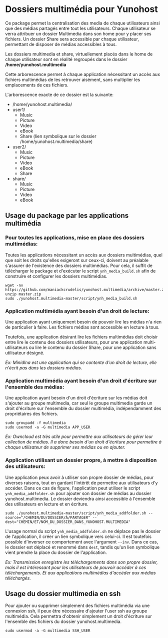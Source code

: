# Dossiers multimédia pour Yunohost

Ce package permet la centralisation des media de chaque utilisateurs ainsi que des médias partagés entre tout les utilisateurs.
Chaque utilisateur se verra attribuer un dossier Multimedia dans son home pour y placer ses fichiers.
Un dossier Share sera accessible par chaque utilisateur, permettant de disposer de médias accessibles à tous.

Les dossiers multimedia et share, virtuellement placés dans le home de chaque utilisateur sont en réalité regroupés dans le dossier **/home/yunohost.multimedia**

Cette arborescence permet à chaque application nécessitant un accès aux fichiers multimédias de les retrouver aisément, sans multiplier les emplacements de ces fichiers.

L'arborescence exacte de ce dossier est la suivante:

* /home/yunohost.multimedia/
 * user1/
    *  Music
    * Picture
    * Video
    * eBook
    * Share (lien symbolique sur le dossier /home/yunohost.multimedia/share)
 * user2/
    * Music
    * Picture
    * Video
    * eBook
    * Share
 * share/
    * Music
    * Picture
    * Video
    * eBook

## Usage du package par les applications multimédia

### Pour toutes les applications, mise en place des dossiers multimédias:
Toutes les applications nécessitant un accès aux dossiers multimédias, quel que soit les droits qu'elles exigeront sur ceux-ci, doivent au préalable s'assurer de l'existence des dossiers multimédias.
Pour cela, il suffit de télécharger le package et d'exécuter le script ```ynh_media_build.sh``` afin de construire et configurer les dossiers multimédias.

    wget -nv https://github.com/maniackcrudelis/yunohost.multimedia/archive/master.zip
    unzip master.zip
    sudo ./yunohost.multimedia-master/script/ynh_media_build.sh

### Application multimédia ayant besoin d'un droit de lecture:
Une application ayant uniquement besoin de pouvoir lire les médias n'a rien de particulier à faire. Les fichiers médias sont accessible en lecture à tous.

Toutefois, une application désirant lire les fichiers multimédias doit choisir entre lire le contenu des dossiers utilisateurs, pour une application multi-utilisateurs ou lire le contenu du dossier Share, pour une application sans utilisateur désigné.

*Ex: Minidlna est une application qui se contente d'un droit de lecture, elle n'écrit pas dans les dossiers médias.*

### Application multimédia ayant besoin d'un droit d'écriture sur l'ensemble des médias:
Une application ayant besoin d'un droit d'écriture sur les médias doit s'ajouter au groupe multimedia, car seul le groupe multimedia garde un droit d'écriture sur l'ensemble du dossier multimédia, indépendamment des propriétaires des fichiers.

    sudo groupadd -f multimedia
    sudo usermod -a -G multimedia APP_USER

*Ex: Owncloud est très utile pour permettre aux utilisateurs de gérer leur collection de médias. Il a donc besoin d'un droit d'écriture pour permettre à chaque utilisateur de supprimer ses médias ou en ajouter.*

### Application utilisant un dossier propre, à mettre à disposition des utilisateurs:
Une application peux avoir à utiliser son propre dossier de médias, pour diverses raisons, tout en gardant l'intérêt de permettre aux utilisateurs d'y accéder.
Dans ce cas de figure, l'application peut utiliser le script ```ynh_media_addfolder.sh``` pour ajouter son dossier de médias au dossier yunohost.multimedia. Le dossier deviendra ainsi accessible à l'ensemble des utilisateurs en lecture et en écriture.

    sudo ./yunohost.multimedia-master/script/ynh_media_addfolder.sh --source="/CHEMIN/DU/DOSSIER/À/PARTAGER" --dest="CHEMIN/ET/NOM_DU_DOSSIER_DANS_YUNOHOST.MULTIMEDIA"
L'usage normal du script ```ynh_media_addfolder.sh``` ne déplace pas le dossier de l'application, il créer un lien symbolique vers celui-ci.
Il est toutefois possible d'inverser ce comportement avec l'argument ```--inv```. Dans ce cas, le dossier est déplacé et renommé dans ```dest```, tandis qu'un lien symbolique vient prendre la place du dossier de l'application.

*Ex: Transmission enregistre les téléchargements dans son propre dossier, mais il est intéressant pour les utilisateurs de pouvoir accéder à ces téléchargements. Et aux applications multimédias d'accéder aux médias téléchargés.*

## Usage du dossier multimedia en ssh
Pour ajouter ou supprimer simplement des fichiers multimédia via une connexion ssh, il peux être nécessaire d'ajouter l'user ssh au groupe multimédia. Cela permettra d'obtenir simplement un droit d'écriture sur l'ensemble des fichiers du dossier yunohost.multimedia.

    sudo usermod -a -G multimedia SSH_USER
